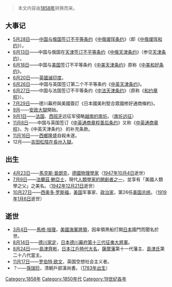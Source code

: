 > 本文内容由[1858年](https://zh.wikipedia.org/wiki/1858年)转换而来。


## 大事记

  - [5月28日](../Page/5月28日.md "wikilink")——[中国与](https://zh.wikipedia.org/wiki/中国 "wikilink")[俄国签订](https://zh.wikipedia.org/wiki/俄国 "wikilink")[不平等条约](../Page/不平等条约.md "wikilink")《[中俄瑷珲条约](https://zh.wikipedia.org/wiki/中俄瑷珲条约 "wikilink")》（即《[中俄瑷珲和约](https://zh.wikipedia.org/wiki/中俄瑷珲和约 "wikilink")》）。
  - [6月13日](../Page/6月13日.md "wikilink")——中国与俄国在[天津签订不平等条约](https://zh.wikipedia.org/wiki/天津 "wikilink")《[中俄天津条约](https://zh.wikipedia.org/wiki/中俄天津条约 "wikilink")》（参见[天津条约](../Page/天津条约.md "wikilink")）。
  - [6月18日](../Page/6月18日.md "wikilink")——中国与[美国](../Page/美国.md "wikilink")签订不平等条约《[中美天津条约](https://zh.wikipedia.org/wiki/中美天津条约 "wikilink")》原称《[中美和好条约](https://zh.wikipedia.org/wiki/中美和好条约 "wikilink")》。
  - [6月20日](../Page/6月20日.md "wikilink")——[英國滅](https://zh.wikipedia.org/wiki/英國 "wikilink")[印度](https://zh.wikipedia.org/wiki/蒙兀兒王朝 "wikilink")。
  - [6月26日](../Page/6月26日.md "wikilink")——中国与英国签订第二个不平等条约《[中英天津条约](https://zh.wikipedia.org/wiki/中英天津条约 "wikilink")》。
  - [6月27日](../Page/6月27日.md "wikilink")——中国与法国签订不平等条约《[中法天津条约](https://zh.wikipedia.org/wiki/中法天津条约 "wikilink")》（原称《[和约章程](https://zh.wikipedia.org/wiki/和约章程 "wikilink")》）。
  - [7月29日](https://zh.wikipedia.org/wiki/7月29日 "wikilink")——德川幕府與美國簽訂《日本國美利堅合眾國修好通商條約》。
  - [9月](../Page/9月.md "wikilink")——[安政大獄](../Page/安政大獄.md "wikilink")開始。
  - [9月1日](../Page/9月1日.md "wikilink")——[法国](https://zh.wikipedia.org/wiki/法国 "wikilink")、[西班牙](../Page/西班牙.md "wikilink")远征军侵略[越南的](https://zh.wikipedia.org/wiki/越南 "wikilink")[南圻](https://zh.wikipedia.org/wiki/南圻 "wikilink")。（[南圻远征](https://zh.wikipedia.org/wiki/南圻远征 "wikilink")）
  - [11月8日](../Page/11月8日.md "wikilink")——中国与英国签订《[中英通商章程善后条约](https://zh.wikipedia.org/wiki/中英通商章程善后条约 "wikilink")》又称《[中英通商章程](https://zh.wikipedia.org/wiki/中英通商章程 "wikilink")》，为《中英天津条约》 的补充条款。
  - [11月16日](../Page/11月16日.md "wikilink")——[西鄉隆盛](../Page/西鄉隆盛.md "wikilink")自殺未遂。
  - 12月——[吉田松陰在](https://zh.wikipedia.org/wiki/吉田松陰 "wikilink")[長州入獄](https://zh.wikipedia.org/wiki/長州 "wikilink")。

## 出生

  - [4月23日](../Page/4月23日.md "wikilink")——[馬克斯·普朗克](https://zh.wikipedia.org/wiki/馬克斯·普朗克 "wikilink")，[德國物理學家](https://zh.wikipedia.org/wiki/德國 "wikilink")（[1947年](../Page/1947年.md "wikilink")[10月4日](../Page/10月4日.md "wikilink")逝世）
  - [7月9日](https://zh.wikipedia.org/wiki/7月9日 "wikilink")——[法蘭茲·鮑亞士](../Page/法蘭茲·鮑亞士.md "wikilink")，現代[人類學家的開創者之一](https://zh.wikipedia.org/wiki/人類學家 "wikilink")，並享有「美國人類學之父」之美名。（[1942年](../Page/1942年.md "wikilink")[12月21日](../Page/12月21日.md "wikilink")逝世）
  - [10月27日](../Page/10月27日.md "wikilink")——[西奥多·罗斯福](../Page/西奥多·罗斯福.md "wikilink")，[美国](../Page/美国.md "wikilink")军事家、[政治家](../Page/政治家.md "wikilink")，第26任[美国总统](../Page/美国总统.md "wikilink")。（[1919年](../Page/1919年.md "wikilink")[1月6日](../Page/1月6日.md "wikilink")逝世）

## 逝世

  - [3月4日](../Page/3月4日.md "wikilink")——[馬修·培理](https://zh.wikipedia.org/wiki/馬修·培理 "wikilink")，[美國海軍將領](https://zh.wikipedia.org/wiki/美國 "wikilink")，因率領黑船打開[日本](../Page/日本.md "wikilink")國門而聞名於世。
  - [8月14日](../Page/8月14日.md "wikilink")——[德川家定](../Page/德川家定.md "wikilink")，[日本](../Page/日本.md "wikilink")[德川幕府第十三代](https://zh.wikipedia.org/wiki/德川幕府 "wikilink")[征夷大將軍](../Page/征夷大將軍.md "wikilink")。
  - [8月24日](../Page/8月24日.md "wikilink")——[島津齊彬](../Page/島津齊彬.md "wikilink")，[日本](../Page/日本.md "wikilink")[江戶時代](https://zh.wikipedia.org/wiki/江戶時代 "wikilink")[大名](https://zh.wikipedia.org/wiki/大名 "wikilink")，[薩摩藩](../Page/薩摩藩.md "wikilink")第十一代藩主、[島津氏](../Page/島津氏.md "wikilink")第二十八代當主。
  - [11月17日](../Page/11月17日.md "wikilink")——[罗伯特·欧文](../Page/罗伯特·欧文.md "wikilink")，英国空想社会主义者。
  - ？——[孫瑞珍](../Page/孫瑞珍.md "wikilink")，清朝戶部漢尚書。（[1783年出生](https://zh.wikipedia.org/wiki/1783年 "wikilink")）

[Category:1858年](https://zh.wikipedia.org/wiki/Category:1858年 "wikilink") [Category:1850年代](https://zh.wikipedia.org/wiki/Category:1850年代 "wikilink") [Category:19世纪各年](https://zh.wikipedia.org/wiki/Category:19世纪各年 "wikilink")